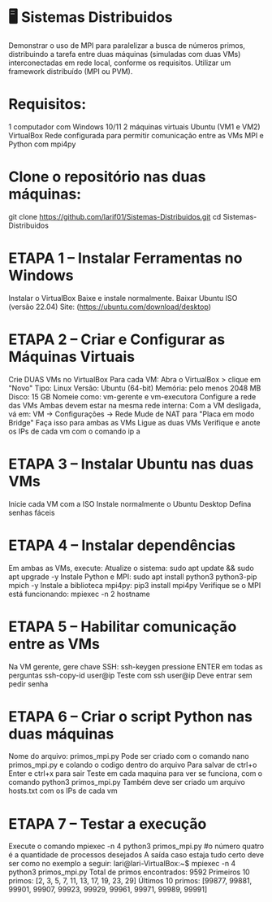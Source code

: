 # 🖥️ Sistemas Distribuidos

Demonstrar o uso de MPI para paralelizar a busca de números primos, distribuindo a tarefa entre duas máquinas (simuladas com duas VMs) interconectadas em rede local, conforme os requisitos. Utilizar um framework distribuído (MPI ou PVM).

# Requisitos:
1 computador com Windows 10/11
2 máquinas virtuais Ubuntu (VM1 e VM2)
VirtualBox 
Rede configurada para permitir comunicação entre as VMs
MPI e Python com mpi4py

# Clone o repositório nas duas máquinas:
git clone https://github.com/larif01/Sistemas-Distribuidos.git
cd Sistemas-Distribuidos

# ETAPA 1 – Instalar Ferramentas no Windows
Instalar o VirtualBox
Baixe e instale normalmente.
Baixar Ubuntu ISO (versão 22.04)
Site: (https://ubuntu.com/download/desktop)

# ETAPA 2 – Criar e Configurar as Máquinas Virtuais
Crie DUAS VMs no VirtualBox
Para cada VM:
Abra o VirtualBox > clique em "Novo"
Tipo: Linux
Versão: Ubuntu (64-bit)
Memória: pelo menos 2048 MB
Disco: 15 GB
Nomeie como: vm-gerente e vm-executora
Configure a rede das VMs
Ambas devem estar na mesma rede interna:
Com a VM desligada, vá em:
VM → Configurações → Rede
Mude de NAT para "Placa em modo Bridge"
Faça isso para ambas as VMs
Ligue as duas VMs
Verifique e anote os IPs de cada vm com o comando ip a 

# ETAPA 3 – Instalar Ubuntu nas duas VMs
Inicie cada VM com a ISO
Instale normalmente o Ubuntu Desktop
Defina senhas fáceis 

# ETAPA 4 – Instalar dependências
Em ambas as VMs, execute:
Atualize o sistema:
sudo apt update && sudo apt upgrade -y
Instale Python e MPI:
sudo apt install python3 python3-pip mpich -y
Instale a biblioteca mpi4py:
pip3 install mpi4py
Verifique se o MPI está funcionando:
mpiexec -n 2 hostname

# ETAPA 5 – Habilitar comunicação entre as VMs
Na VM gerente, gere chave SSH:
ssh-keygen
pressione ENTER em todas as perguntas
ssh-copy-id user@ip
Teste com ssh user@ip
Deve entrar sem pedir senha

# ETAPA 6 – Criar o script Python nas duas máquinas
Nome do arquivo: primos_mpi.py
Pode ser criado com o comando nano primos_mpi.py e colando o codigo dentro do arquivo 
Para salvar de ctrl+o Enter e ctrl+x para sair
Teste em cada maquina para ver se funciona, com o comando python3 primos_mpi.py
Também deve ser criado um arquivo hosts.txt com os IPs de cada vm

# ETAPA 7 – Testar a execução
Execute o comando mpiexec -n 4 python3 primos_mpi.py
#o número quatro é a quantidade de processos desejados
A saída caso estaja tudo certo deve ser como no exemplo a seguir:
lari@lari-VirtualBox:~$ mpiexec -n 4 python3 primos_mpi.py
Total de primos encontrados: 9592
Primeiros 10 primos: [2, 3, 5, 7, 11, 13, 17, 19, 23, 29]
Últimos 10 primos: [99877, 99881, 99901, 99907, 99923, 99929, 99961, 99971, 99989, 99991]
